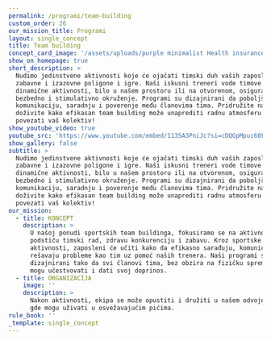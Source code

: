 ```yaml
---
permalink: /programi/team-building
custom_order: 26
our_mission_title: Programi
layout: single_concept
title: Team building
concept_card_image: '/assets/uploads/purple minimalist Health insurance LinkedIn Banner .jpg'
show_on_homepage: true
short_description: >
  Nudimo jedinstvene aktivnosti koje će ojačati timski duh vaših zaposlenih kroz
  zabavne i izazovne poligone i igre. Naši iskusni treneri vode timove kroz
  dinamične aktivnosti, bilo u našem prostoru ili na otvorenom, osiguravajući
  bezbedno i stimulativno okruženje. Programi su dizajnirani da poboljšaju
  komunikaciju, saradnju i poverenje među članovima tima. Pridružite nam se i
  doživite kako efikasan team building može unaprediti radnu atmosferu i
  povezati vaš kolektiv!
show_youtube_video: true
youtube_src: 'https://www.youtube.com/embed/113SA3PniJc?si=cDQGpMpuc60FPye7'
show_gallery: false
subtitle: >
  Nudimo jedinstvene aktivnosti koje će ojačati timski duh vaših zaposlenih kroz
  zabavne i izazovne poligone i igre. Naši iskusni treneri vode timove kroz
  dinamične aktivnosti, bilo u našem prostoru ili na otvorenom, osiguravajući
  bezbedno i stimulativno okruženje. Programi su dizajnirani da poboljšaju
  komunikaciju, saradnju i poverenje među članovima tima. Pridružite nam se i
  doživite kako efikasan team building može unaprediti radnu atmosferu i
  povezati vaš kolektiv!
our_mission:
  - title: KONCEPT
    description: >
      U našoj ponudi sportskih team buildinga, fokusiramo se na aktivnosti koje
      podstiču timski rad, zdravu konkurenciju i zabavu. Kroz sportske
      aktivnosti, zaposleni će učiti kako da efikasno sarađuju, komuniciraju i
      rešavaju probleme kao tim uz pomoć naših trenera. Naši programi su
      dizajnirani tako da svi članovi tima, bez obzira na fizičku spremnost,
      mogu učestvovati i dati svoj doprinos.
  - title: ORGANIZACIJA
    image: ''
    description: >
      Nakon aktivnosti, ekipa se može opustiti i družiti u našem odvojenom baru,
      gde mogu uživati u osvežavajućim pićima.
rule_book: ''
_template: single_concept
---
```


